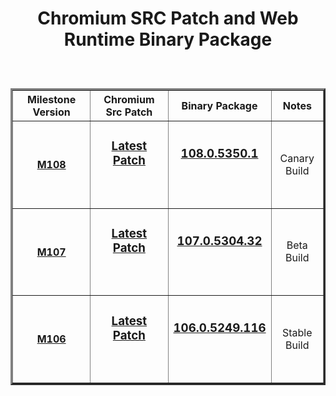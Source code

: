 
<h1 align=center>
	
 Chromium SRC Patch and Web Runtime Binary Package 
</h1>

<center>
        <table border="3" cellpadding="3" align=center>
            <thead>
                <tr>
                    <th width="25%"> <strong>Milestone Version</strong>
                    <th width="25%"> <strong>Chromium Src Patch</strong>
                    <th width="25%"> <strong>Binary Package</strong>
                    <th align=center> <strong>Notes</strong>
               </tr>            
	<tbody>
                <tr>
                    <td width="20%">
                        <h4 align=center>
				
[M108](https://github.com/TangramDev/WebRT_M108/releases)
			</h4>
                    </td>
                    <td width="25%">
                        <h3 align=center><p>
			
[**Latest Patch**](https://github.com/TangramDev/WebRT_M108/archive/refs/heads/main.zip)</p>			
		     </h3>
                    </td>
                    <td width="25%">
                        <h3 align=center><p>
			
[**108.0.5350.1**](https://github.com/TangramDev/WebRT_M108/releases/download/v108.0.5350.1/webrt_108.0.5350.1.7z)</p>			
		     </h3>
                    </td>
                    <td  align=center>
		        Canary Build
                    </td>
                <tr>
                    <td width="20%">
                        <h4 align=center>
				
[M107](https://github.com/TangramDev/WebRT_M107/releases)
			</h4>
                    </td>
                    <td width="25%">
                        <h3 align=center><p>
			
[**Latest Patch**](https://github.com/TangramDev/WebRT_M107/archive/refs/heads/main.zip)</p>			
		     </h3>
                    </td>
		    <td width="25%">
                        <h3 align=center><p>
			
[**107.0.5304.32**](https://github.com/TangramDev/WebRT_M107/releases/download/v107.0.5304.32/webrt_107.0.5304.32.7z)</p>			
		     </h3>
                    </td>
                    <td  align=center>
		        Beta Build
                    </td>
                <tr>
                    <td width="20%">
                        <h4 align=center>
				
[M106](https://github.com/TangramDev/WebRT_M106/releases)
			</h4>
                    </td>
                    <td width="25%">
                        <h3 align=center><p>
			
[**Latest Patch**](https://github.com/TangramDev/WebRT_M106/archive/refs/heads/main.zip)</p>			
		     </h3>
                    </td>
                    <td width="25%">
                        <h3 align=center><p>
			
[**106.0.5249.116**](https://github.com/TangramDev/WebRT_M106/releases/download/106.0.5249.116/webrt_106.0.5249.116.7z)</p>			
		     </h3>
                    </td>
                    <td align=center>
		        Stable Build
                    </td>
		</tbody>	  
        </table>
</center>
